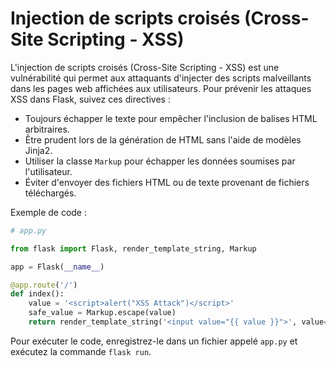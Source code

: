# Injection de scripts croisés (Cross-Site Scripting - XSS)

L'injection de scripts croisés (Cross-Site Scripting - XSS) est une vulnérabilité qui permet aux attaquants d'injecter des scripts malveillants dans les pages web affichées aux utilisateurs. Pour prévenir les attaques XSS dans Flask, suivez ces directives :

- Toujours échapper le texte pour empêcher l'inclusion de balises HTML arbitraires.
- Être prudent lors de la génération de HTML sans l'aide de modèles Jinja2.
- Utiliser la classe `Markup` pour échapper les données soumises par l'utilisateur.
- Éviter d'envoyer des fichiers HTML ou de texte provenant de fichiers téléchargés.

Exemple de code :

```python
# app.py

from flask import Flask, render_template_string, Markup

app = Flask(__name__)

@app.route('/')
def index():
    value = '<script>alert("XSS Attack")</script>'
    safe_value = Markup.escape(value)
    return render_template_string('<input value="{{ value }}">', value=safe_value)
```

Pour exécuter le code, enregistrez-le dans un fichier appelé `app.py` et exécutez la commande `flask run`.
